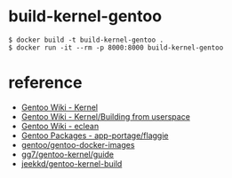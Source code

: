# build-kernel-gentoo

```
$ docker build -t build-kernel-gentoo .
$ docker run -it --rm -p 8000:8000 build-kernel-gentoo
```

<!-- Borwse http://localhost:8000/ and you can get built rpm packages from `rpm-pkg` directory. -->

# reference

* [Gentoo Wiki - Kernel](https://wiki.gentoo.org/wiki/Kernel)
* [Gentoo Wiki - Kernel/Building from userspace](https://wiki.gentoo.org/wiki/Kernel/Building_from_userspace)
* [Gentoo Wiki - eclean](https://wiki.gentoo.org/wiki/Eclean/ja)
* [Gentoo Packages - app-portage/flaggie](https://packages.gentoo.org/packages/app-portage/flaggie)
* [gentoo/gentoo-docker-images](https://github.com/gentoo/gentoo-docker-images)
* [gg7/gentoo-kernel/guide](https://github.com/gg7/gentoo-kernel-guide)
* [jeekkd/gentoo-kernel-build](https://github.com/jeekkd/gentoo-kernel-build)


